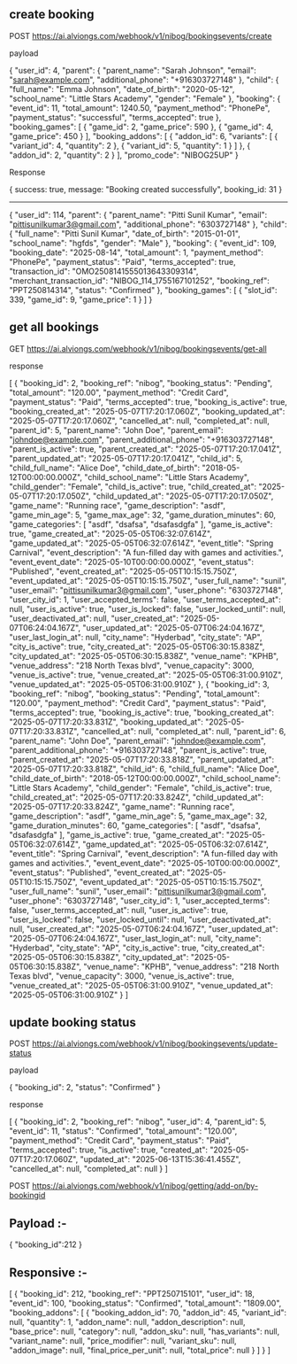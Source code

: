 ## create booking 

POST https://ai.alviongs.com/webhook/v1/nibog/bookingsevents/create

payload

{
  "user_id": 4,
  "parent": {
    "parent_name": "Sarah Johnson",
    "email": "sarah@example.com",
    "additional_phone": "+916303727148"
  },
  "child": {
    "full_name": "Emma Johnson",
    "date_of_birth": "2020-05-12",
    "school_name": "Little Stars Academy",
    "gender": "Female"
  },
  "booking": {
    "event_id": 11,
    "total_amount": 1240.50,
    "payment_method": "PhonePe",
    "payment_status": "successful",
    "terms_accepted": true
  },
  "booking_games": [
    {
      "game_id": 2,
      "game_price": 590
    },
    {
      "game_id": 4,
      "game_price": 450
    }
  ],
  "booking_addons": [
    {
      "addon_id": 6,
      "variants": [
        { "variant_id": 4, "quantity": 2 },
        { "variant_id": 5, "quantity": 1 }
      ]
    },
    {
      "addon_id": 2,
      "quantity": 2
    }
  ],
  "promo_code": "NIBOG25UP"
}

Response

{
  success: true,
  message: "Booking created successfully",
  booking_id: 31
}


---------------------------------------

 
{
  "user_id": 114,
  "parent": {
    "parent_name": "Pitti Sunil Kumar",
    "email": "pittisunilkumar3@gmail.com",
    "additional_phone": "6303727148"
  },
  "child": {
    "full_name": "Pitti Sunil Kumar",
    "date_of_birth": "2015-01-01",
    "school_name": "hgfds",
    "gender": "Male"
  },
  "booking": {
    "event_id": 109,
    "booking_date": "2025-08-14",
    "total_amount": 1,
    "payment_method": "PhonePe",
    "payment_status": "Paid",
    "terms_accepted": true,
    "transaction_id": "OMO2508141555013643309314",
    "merchant_transaction_id": "NIBOG_114_1755167101252",
    "booking_ref": "PPT250814314",
    "status": "Confirmed"
  },
  "booking_games": [
    {
      "slot_id": 339,
      "game_id": 9,
      "game_price": 1
    }
  ]
}

## get all bookings

GET https://ai.alviongs.com/webhook/v1/nibog/bookingsevents/get-all


response

[
    {
        "booking_id": 2,
        "booking_ref": "nibog",
        "booking_status": "Pending",
        "total_amount": "120.00",
        "payment_method": "Credit Card",
        "payment_status": "Paid",
        "terms_accepted": true,
        "booking_is_active": true,
        "booking_created_at": "2025-05-07T17:20:17.060Z",
        "booking_updated_at": "2025-05-07T17:20:17.060Z",
        "cancelled_at": null,
        "completed_at": null,
        "parent_id": 5,
        "parent_name": "John Doe",
        "parent_email": "johndoe@example.com",
        "parent_additional_phone": "+916303727148",
        "parent_is_active": true,
        "parent_created_at": "2025-05-07T17:20:17.041Z",
        "parent_updated_at": "2025-05-07T17:20:17.041Z",
        "child_id": 5,
        "child_full_name": "Alice Doe",
        "child_date_of_birth": "2018-05-12T00:00:00.000Z",
        "child_school_name": "Little Stars Academy",
        "child_gender": "Female",
        "child_is_active": true,
        "child_created_at": "2025-05-07T17:20:17.050Z",
        "child_updated_at": "2025-05-07T17:20:17.050Z",
        "game_name": "Running race",
        "game_description": "asdf",
        "game_min_age": 5,
        "game_max_age": 32,
        "game_duration_minutes": 60,
        "game_categories": [
            "asdf",
            "dsafsa",
            "dsafasdgfa"
        ],
        "game_is_active": true,
        "game_created_at": "2025-05-05T06:32:07.614Z",
        "game_updated_at": "2025-05-05T06:32:07.614Z",
        "event_title": "Spring Carnival",
        "event_description": "A fun-filled day with games and activities.",
        "event_event_date": "2025-05-10T00:00:00.000Z",
        "event_status": "Published",
        "event_created_at": "2025-05-05T10:15:15.750Z",
        "event_updated_at": "2025-05-05T10:15:15.750Z",
        "user_full_name": "sunil",
        "user_email": "pittisunilkumar3@gmail.com",
        "user_phone": "6303727148",
        "user_city_id": 1,
        "user_accepted_terms": false,
        "user_terms_accepted_at": null,
        "user_is_active": true,
        "user_is_locked": false,
        "user_locked_until": null,
        "user_deactivated_at": null,
        "user_created_at": "2025-05-07T06:24:04.167Z",
        "user_updated_at": "2025-05-07T06:24:04.167Z",
        "user_last_login_at": null,
        "city_name": "Hyderbad",
        "city_state": "AP",
        "city_is_active": true,
        "city_created_at": "2025-05-05T06:30:15.838Z",
        "city_updated_at": "2025-05-05T06:30:15.838Z",
        "venue_name": "KPHB",
        "venue_address": "218 North Texas blvd",
        "venue_capacity": 3000,
        "venue_is_active": true,
        "venue_created_at": "2025-05-05T06:31:00.910Z",
        "venue_updated_at": "2025-05-05T06:31:00.910Z"
    },
    {
        "booking_id": 3,
        "booking_ref": "nibog",
        "booking_status": "Pending",
        "total_amount": "120.00",
        "payment_method": "Credit Card",
        "payment_status": "Paid",
        "terms_accepted": true,
        "booking_is_active": true,
        "booking_created_at": "2025-05-07T17:20:33.831Z",
        "booking_updated_at": "2025-05-07T17:20:33.831Z",
        "cancelled_at": null,
        "completed_at": null,
        "parent_id": 6,
        "parent_name": "John Doe",
        "parent_email": "johndoe@example.com",
        "parent_additional_phone": "+916303727148",
        "parent_is_active": true,
        "parent_created_at": "2025-05-07T17:20:33.818Z",
        "parent_updated_at": "2025-05-07T17:20:33.818Z",
        "child_id": 6,
        "child_full_name": "Alice Doe",
        "child_date_of_birth": "2018-05-12T00:00:00.000Z",
        "child_school_name": "Little Stars Academy",
        "child_gender": "Female",
        "child_is_active": true,
        "child_created_at": "2025-05-07T17:20:33.824Z",
        "child_updated_at": "2025-05-07T17:20:33.824Z",
        "game_name": "Running race",
        "game_description": "asdf",
        "game_min_age": 5,
        "game_max_age": 32,
        "game_duration_minutes": 60,
        "game_categories": [
            "asdf",
            "dsafsa",
            "dsafasdgfa"
        ],
        "game_is_active": true,
        "game_created_at": "2025-05-05T06:32:07.614Z",
        "game_updated_at": "2025-05-05T06:32:07.614Z",
        "event_title": "Spring Carnival",
        "event_description": "A fun-filled day with games and activities.",
        "event_event_date": "2025-05-10T00:00:00.000Z",
        "event_status": "Published",
        "event_created_at": "2025-05-05T10:15:15.750Z",
        "event_updated_at": "2025-05-05T10:15:15.750Z",
        "user_full_name": "sunil",
        "user_email": "pittisunilkumar3@gmail.com",
        "user_phone": "6303727148",
        "user_city_id": 1,
        "user_accepted_terms": false,
        "user_terms_accepted_at": null,
        "user_is_active": true,
        "user_is_locked": false,
        "user_locked_until": null,
        "user_deactivated_at": null,
        "user_created_at": "2025-05-07T06:24:04.167Z",
        "user_updated_at": "2025-05-07T06:24:04.167Z",
        "user_last_login_at": null,
        "city_name": "Hyderbad",
        "city_state": "AP",
        "city_is_active": true,
        "city_created_at": "2025-05-05T06:30:15.838Z",
        "city_updated_at": "2025-05-05T06:30:15.838Z",
        "venue_name": "KPHB",
        "venue_address": "218 North Texas blvd",
        "venue_capacity": 3000,
        "venue_is_active": true,
        "venue_created_at": "2025-05-05T06:31:00.910Z",
        "venue_updated_at": "2025-05-05T06:31:00.910Z"
    }
]

## update booking status

POST https://ai.alviongs.com/webhook/v1/nibog/bookingsevents/update-status

payload

{
    "booking_id": 2,
    "status": "Confirmed"
}

response

[
  {
    "booking_id": 2,
    "booking_ref": "nibog",
    "user_id": 4,
    "parent_id": 5,
    "event_id": 11,
    "status": "Confirmed",
    "total_amount": "120.00",
    "payment_method": "Credit Card",
    "payment_status": "Paid",
    "terms_accepted": true,
    "is_active": true,
    "created_at": "2025-05-07T17:20:17.060Z",
    "updated_at": "2025-06-13T15:36:41.455Z",
    "cancelled_at": null,
    "completed_at": null
  }
]













POST https://ai.alviongs.com/webhook/v1/nibog/getting/add-on/by-bookingid

Payload :-
-----------

{
    "booking_id":212
}

Responsive :- 
------------


[
    {
        "booking_id": 212,
        "booking_ref": "PPT250715101",
        "user_id": 18,
        "event_id": 100,
        "booking_status": "Confirmed",
        "total_amount": "1809.00",
        "booking_addons": [
            {
                "booking_addon_id": 70,
                "addon_id": 45,
                "variant_id": null,
                "quantity": 1,
                "addon_name": null,
                "addon_description": null,
                "base_price": null,
                "category": null,
                "addon_sku": null,
                "has_variants": null,
                "variant_name": null,
                "price_modifier": null,
                "variant_sku": null,
                "addon_image": null,
                "final_price_per_unit": null,
                "total_price": null
            }
        ]
    }
]






